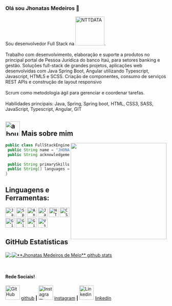 ### Olá sou Jhonatas Medeiros 👋

Sou desenvolvedor Full Stack na <img width="90px" alt="NTTDATA" src="https://upload.wikimedia.org/wikipedia/commons/thumb/0/09/NTT-Data-Logo.svg/2560px-NTT-Data-Logo.svg.png">.<br><br>Trabalho com desenvolvimento, elaboração e suporte a produtos no principal portal de Pessoa Jurídica do banco Itaú, para setores banking e gestão. Soluções full-stack de grandes projetos, aplicações web desenvolvidas com Java Spring Boot, Angular utilizando Typescript, Javascript, HTML5 e SCSS. Criação de componentes, consumo de serviços REST APIs e construção de layout responsivo<br><br>Scrum como metodologia ágil para gerenciar e coordenar tarefas.<br><br>Habilidades principais: Java, Spring, Spring boot, HTML, CSS3, SASS, JavaScript, Typescript, Angular, GIT

## <img width="45" alt="about" src="https://raw.github.com/elizarov/elizarov/master/about.png"> Mais sobre mim

<img align="right" width="300" src="https://i2.wp.com/allhtaccess.info/wp-content/uploads/2018/03/programming.gif?fit=1281%2C716&ssl=1" />

```Java
public class FullStackEngineer {
 public String name = "JHONATAS MEDEIROS DE MELO";
 public String acknowledgements = "FULL STACK ENGINEER";
 
 public String primarySkillset = "comunicação, comprometimento, trabalho em equipe";
 public String[] languages = {"Java", "Typscript", "JavaScript", "Spring", "Angular"};
}
```

## **Linguagens e Ferramentas:**  

<code><img title="Java" alt="Java" height="30" src="https://cdn-icons-png.flaticon.com/512/5968/5968282.png"></code>
<code><img title="Spring" alt="Spring" height="30" src="https://img.icons8.com/color/480/spring-logo.png"></code>
<code><img title="Angular" alt="Angular" height="30" src="https://angular.io/assets/images/logos/angularjs/AngularJS-Shield.svg"></code>
<code><img title="JavaScript" alt="JavaScript" height="30" src="https://upload.wikimedia.org/wikipedia/commons/6/6a/JavaScript-logo.png"></code>
<code><img title="HTML5" alt="HTML5" height="30" src="https://cdn-icons-png.flaticon.com/512/174/174854.png"></code>
<code><img title="CSS3" alt="CSS3" height="30" src="https://logospng.org/download/css-3/logo-css-3-2048.png"></code>
<code><img title="Git" alt="Git" height="30" src="https://git-scm.com/images/logos/downloads/Git-Icon-1788C.png"></code>
<code><img title="GitHub" alt="GitHub" height="30" src="https://cdn-icons-png.flaticon.com/512/25/25231.png"></code>
<code><img title="GitLab" alt="GitLab" height="30" src="https://w7.pngwing.com/pngs/535/202/png-transparent-gitlab-logo-version-control-company-react-others-miscellaneous-angle-company-thumbnail.png"></code>
<code><img title="VsCode" alt="VsCode" height="30" src="https://upload.wikimedia.org/wikipedia/commons/thumb/2/2d/Visual_Studio_Code_1.18_icon.svg/2056px-Visual_Studio_Code_1.18_icon.svg.png"></code>


## **GitHub Estatísticas**

<a href="https://github.com/Gurupreet">
  <img align="center" src="https://github-readme-stats.vercel.app/api/top-langs/?username=Medeirosjhow&theme=dracula&hide_langs_below=1" />
</a>

<a href="https://github.com/Gurupreet">
 <img align="center" src="https://github-readme-stats.vercel.app/api?username=Medeirosjhow&show_icons=true&theme=dracula&line_height=27" alt="**Jhonatas Medeiros de Melo** github stats"/>
</a>

[github]: https://github.com/Medeirosjhow
[Instagram]: https://twitter.com/SEUTWITTER
[linkedin]: https://www.linkedin.com/in/jhonatas-medeiros-de-melo/
<br>

#### Rede Sociais!

<img width="45" alt="GitHub" src="https://cdn-icons-png.flaticon.com/512/25/25231.png"> [github][github] **|** 
<img width="45" alt="Instagram" src="https://upload.wikimedia.org/wikipedia/commons/thumb/a/a5/Instagram_icon.png/2048px-Instagram_icon.png"> [instagram][instagram] **|** 
<img width="45" alt="Linkedin" src="https://cdn-icons-png.flaticon.com/512/174/174857.png"> [linkedin][linkedin]
